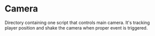 # Camera

Directory containing one script that controls main camera. It's tracking player position and shake the camera when proper event is triggered.
